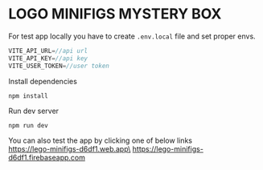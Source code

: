 # LOGO MINIFIGS MYSTERY BOX

For test app locally you have to create `.env.local` file and set proper envs.

```js
VITE_API_URL=//api url
VITE_API_KEY=//api key
VITE_USER_TOKEN=//user token
```

Install dependencies

`npm install`

Run dev server

`npm run dev`

You can also test the app by clicking one of below links\
https://lego-minifigs-d6df1.web.app\
https://lego-minifigs-d6df1.firebaseapp.com
